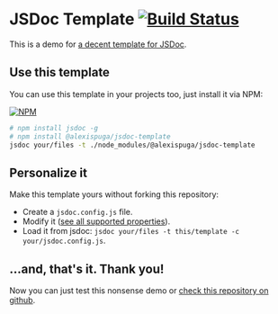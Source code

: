 # JSDoc Template [![Build Status](https://travis-ci.org/AlexisPuga/jsdoc-template.svg?branch=master)](https://travis-ci.org/AlexisPuga/jsdoc-template)

This is a demo for [a decent template for JSDoc](https://github.com/AlexisPuga/jsdoc-template).

## Use this template

You can use this template in your projects too, just install it via NPM:

<a id='npm-badge' href="https://npmjs.org/package/@alexispuga/jsdoc-template">
    <img src='https://nodei.co/npm/@alexispuga/jsdoc-template.png' alt='NPM'/>
</a>

```bash
# npm install jsdoc -g
# npm install @alexispuga/jsdoc-template
jsdoc your/files -t ./node_modules/@alexispuga/jsdoc-template
```

## Personalize it

Make this template yours without forking this repository:

- Create a ``` jsdoc.config.js ``` file.
- Modify it ([see all supported properties](https://github.com/AlexisPuga/jsdoc-template/blob/master/config.js)).
- Load it from jsdoc: ``` jsdoc your/files -t this/template -c your/jsdoc.config.js ```.

## ...and, that's it. Thank you!

Now you can just test this nonsense demo or [check this repository on github](https://github.com/AlexisPuga/jsdoc-template).
